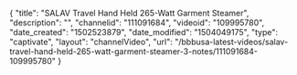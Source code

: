 {
    "title": "SALAV Travel Hand Held 265-Watt Garment Steamer",
    "description": "",
    "channelid": "111091684",
    "videoid": "109995780",
    "date_created": "1502523879",
    "date_modified": "1504049175",
    "type": "captivate",
    "layout": "channelVideo",
    "url": "\/bbbusa-latest-videos\/salav-travel-hand-held-265-watt-garment-steamer-3-notes\/111091684-109995780"
}